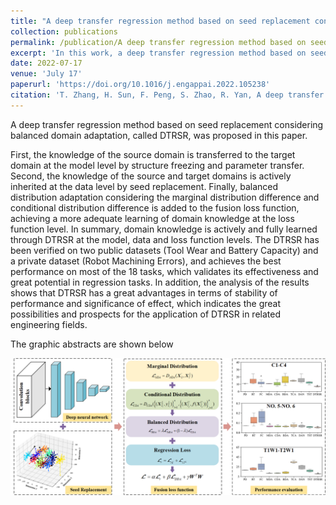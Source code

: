 ```yaml
---
title: "A deep transfer regression method based on seed replacement considering balanced domain adaptation"
collection: publications
permalink: /publication/A deep transfer regression method based on seed replacement considering balanced domain adaptation
excerpt: 'In this work, a deep transfer regression method based on seed replacement considering balanced domain adaptation is proposed. On the one hand, the difference of marginal distribution and conditional distribution of different data is considered simultaneously. On the other hand, the domain knowledge is represented and learned through the seed replacement technology based on clustering actively. The performance of the models was compared between two public datasets (the tool wear dataset and the battery capacity dataset) and one private data set (the robot machining errors dataset). The results have indicated that the proposed method is better in prediction accuracy, and has the characteristics of stable performance and weak dependence on pre-training model.'
date: 2022-07-17
venue: 'July 17'
paperurl: 'https://doi.org/10.1016/j.engappai.2022.105238'
citation: 'T. Zhang, H. Sun, F. Peng, S. Zhao, R. Yan, A deep transfer regression method based on seed replacement considering balanced domain adaptation, Eng. Appl. Artif. Intell., 115 (2022) 105238, https://doi.org/10.1016/j.engappai.2022.105238.'
---
```


A deep transfer regression method based on seed replacement considering balanced domain adaptation, called DTRSR, was proposed in this paper. 

First, the knowledge of the source domain is transferred to the target domain at the model level by structure freezing and parameter transfer. Second, the knowledge of the source and target domains is actively inherited at the data level by seed replacement. Finally, balanced distribution adaptation considering the marginal distribution difference and conditional distribution difference is added to the fusion loss function, achieving a more adequate learning of domain knowledge at the loss function level. In summary, domain knowledge is actively and fully learned through DTRSR at the model, data and loss function levels. The DTRSR has been verified on two public datasets (Tool Wear and Battery Capacity) and a private dataset (Robot Machining Errors), and achieves the best performance on most of the 18 tasks, which validates its effectiveness and great potential in regression tasks. In addition, the analysis of the results shows that DTRSR has a great advantages in terms of stability of performance and significance of effect, which indicates the great possibilities and prospects for the application of DTRSR in related engineering fields.

The graphic abstracts are shown below

![1GA](1GA-1713944119136-3.png)
